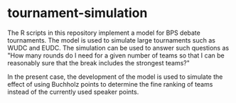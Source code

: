 # tournament-simulation

The R scripts in this repository implement a model for BPS debate tournaments.
The model is used to simulate large tournaments such as WUDC and EUDC. The 
simulation can be used to answer such questions as "How many rounds do I need
for a given number of teams so that I can be reasonably sure that the break 
includes the strongest teams?"

In the present case, the development of the model is used to simulate the 
effect of using Buchholz points to determine the fine ranking of teams instead 
of the currently used speaker points.
